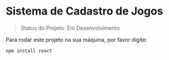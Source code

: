 # Sistema de Cadastro de Jogos 

> Status do Projeto: Em Desenvolvimento

Para rodar este projeto na sua máquina, por favor digite:

```
npm install react
```
